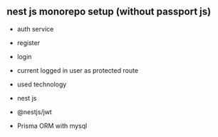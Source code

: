 ## nest js monorepo setup (without passport js)

- auth service
 - register
 - login
 - current logged in user as protected route

- used technology
 - nest js
 - @nestjs/jwt
 - Prisma ORM with mysql

